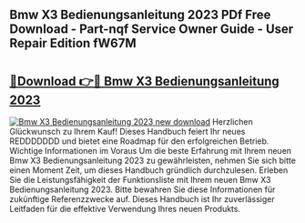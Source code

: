 ## Bmw X3 Bedienungsanleitung 2023 PDf Free Download - Part-nqf Service Owner Guide - User Repair Edition fW67M

# <h2><a href="http://df50ywb.blite.top/?on=Bmw+X3+Bedienungsanleitung+2023">🔗Download 👉🔴 Bmw X3 Bedienungsanleitung 2023</a></h2>

[![Bmw X3 Bedienungsanleitung 2023 new download](https://i.imgur.com/lujVjoI.png)](http://df50ywb.blite.top/?on=Bmw+X3+Bedienungsanleitung+2023)
Herzlichen Glückwunsch zu Ihrem Kauf! Dieses Handbuch feiert Ihr neues REDDDDDDD und bietet eine Roadmap für den erfolgreichen Betrieb. Wichtige Informationen im Voraus Um die beste Erfahrung mit Ihrem neuen Bmw X3 Bedienungsanleitung 2023 zu gewährleisten, nehmen Sie sich bitte einen Moment Zeit, um dieses Handbuch gründlich durchzulesen. Erleben Sie die Leistungsfähigkeit der Funktionsliste mit Ihrem neuen Bmw X3 Bedienungsanleitung 2023. Bitte bewahren Sie diese Informationen für zukünftige Referenzzwecke auf. Dieses Handbuch ist Ihr zuverlässiger Leitfaden für die effektive Verwendung Ihres neuen Produkts.
